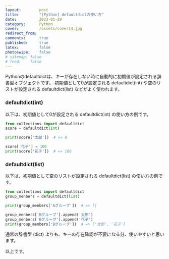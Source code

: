 ```yaml
---
layout:        post
title:         "[Python] defaultdictの使い方"
date:          2023-01-29
category:      Python
cover:         /assets/cover14.jpg
redirect_from:
comments:      true
published:     true
latex:         false
photoswipe:    false
# sitemap: false
# feed:    false
---
```


Pythonのdefaultdictは、キーが存在しない時に自動的に初期値が設定される辞書型オブジェクトです。
初期値として0が設定される defaultdict(int) や空のリストが設定される defaultdict(list) などがよく使われます。

### defaultdict(int)

以下は、初期値として0が設定される defaultdict(int) の使い方の例です。

```python
from collections import defaultdict
score = defaultdict(int)

print(score['太郎'])  # => 0

score['花子'] = 100
print(score['花子'])  # => 100
```

### defaultdict(list)

以下は、初期値として空のリストが設定される defaultdict(list) の使い方の例です。

```python
from collections import defaultdict
group_menbers = defaultdict(list)

print(group_menbers['Aグループ'])  # => []

group_menbers['Bグループ'].append('太郎')
group_menbers['Bグループ'].append('花子')
print(group_menbers['Bグループ'])  # => ['太郎', '花子']
```

通常の辞書型 (dict) よりも、キーの存在確認が不要になる分、使いやすいと思います。

以上です。
